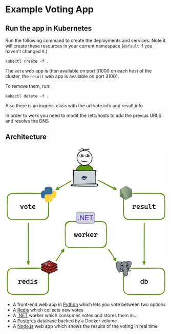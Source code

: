 # Example Voting App


## Run the app in Kubernetes


Run the following command to create the deployments and services. Note it will create these resources in your current namespace (`default` if you haven't changed it.)

```shell
kubectl create -f .
```

The `vote` web app is then available on port 31000 on each host of the cluster, the `result` web app is available on port 31001.

To remove them, run:

```shell
kubectl delete -f .
```

Also there is an ingress class with the url vote.info and result.info

In order to work you need to modif the /etc/hosts to add the previus URLS  and resolve the DNS


## Architecture

![Architecture diagram](architecture.excalidraw.png)

* A front-end web app in [Python](/vote) which lets you vote between two options
* A [Redis](https://hub.docker.com/_/redis/) which collects new votes
* A [.NET](/worker/) worker which consumes votes and stores them in…
* A [Postgres](https://hub.docker.com/_/postgres/) database backed by a Docker volume
* A [Node.js](/result) web app which shows the results of the voting in real time

